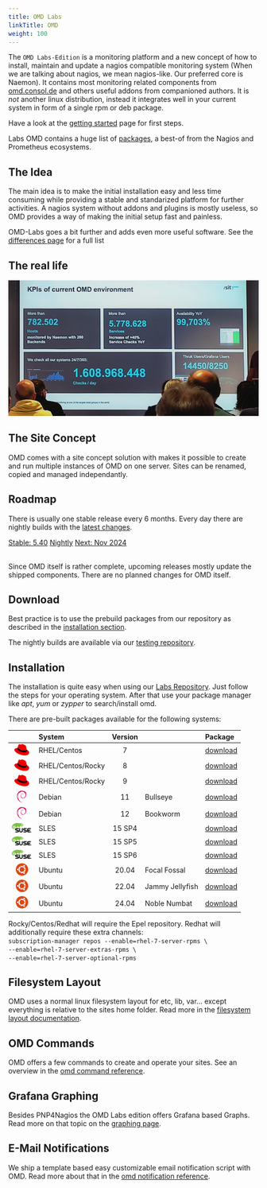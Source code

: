 ```yaml
---
title: OMD Labs
linkTitle: OMD
weight: 100
---
```


The `OMD Labs-Edition` is a monitoring platform and a new concept of how to install, maintain and update a nagios compatible monitoring system (When we are talking about nagios, we mean nagios-like. Our preferred core is Naemon). It contains most monitoring related components from [omd.consol.de](/) and others useful addons from companioned authors. It is _not_ another linux distribution, instead it integrates well in your current system in form of a single rpm or deb package.

Have a look at the [getting started](getting_started) page for first steps.

Labs OMD contains a huge list of [packages](packages), a best-of from the Nagios and Prometheus ecosystems.

## The Idea

The main idea is to make the initial installation easy and less time consuming while providing a stable and standarized platform for further activities. A nagios system without addons and plugins is mostly useless, so OMD provides a way of making the initial setup fast and painless.

OMD-Labs goes a bit further and adds even more useful software. See the [differences page](differences) for a full list

## The real life

![A large OMD installation](osmc-omd.jpg)

## The Site Concept

OMD comes with a site concept solution with makes it possible to create and run multiple instances of OMD on one server. Sites can be renamed, copied and managed independantly.

## Roadmap

There is usually one stable release every 6 months. Every day there are nightly builds with the [latest changes](https://github.com/ConSol-Monitoring/omd/blob/labs/Changelog).

<div class="btn-group btn-group-lg releaseplan" role="group" aria-label="Release plan" style="width:100%;">
  <a class="btn btn-success" href="#download" role="button" style="width:50%;">Stable: 5.40</a>
  <a class="btn btn-info" href="https://labs.consol.de/omd/builds.html" role="button" style="width:25%;">Nightly</a>
  <a class="btn btn-warning" href="https://github.com/ConSol-Monitoring/omd/blob/labs/Changelog" role="button" target="_blank" style="width:25%;">Next: Nov 2024</a>
</div>
<br clear="both">

Since OMD itself is rather complete, upcoming releases mostly update the shipped
components. There are no planned changes for OMD itself.

## Download

Best practice is to use the prebuild packages from our repository as described in the [installation section](#installation).

The nightly builds are available via our [testing repository](https://labs.consol.de/repo/testing/).

## Installation

The installation is quite easy when using our [Labs Repository](https://labs.consol.de/repo/stable/). Just follow the steps for your operating system. After that use
your package manager like _apt_, _yum_ or _zypper_ to search/install omd.

There are pre-built packages available for the following systems:

|| System | Version || Package |
|:--:|:-------|:-----------------:|:---------------|:---|
| <img src="rhel.png" alt="rhel" width="30"/>     | RHEL/Centos       | 7      |                | [download](https://labs.consol.de/repo/stable/#_7) |
| <img src="rhel.png" alt="rhel" width="30"/>     | RHEL/Centos/Rocky | 8      |                | [download](https://labs.consol.de/repo/stable/#_8) |
| <img src="rhel.png" alt="rhel" width="30"/>     | RHEL/Centos/Rocky | 9      |                | [download](https://labs.consol.de/repo/stable/#_9) |
| <img src="debian.png" alt="debian" width="20"/> | Debian            | 11     | Bullseye       | [download](https://labs.consol.de/repo/stable/#_debian_bullseye_11_0) |
| <img src="debian.png" alt="debian" width="20"/> | Debian            | 12     | Bookworm       | [download](https://labs.consol.de/repo/stable/#_debian_bookworm_12_0) |
| <img src="sles.png" alt="sles" width="40"/>     | SLES              | 15 SP4 |                | [download](https://labs.consol.de/repo/stable/#_sles_15_sp4) |
| <img src="sles.png" alt="sles" width="40"/>     | SLES              | 15 SP5 |                | [download](https://labs.consol.de/repo/stable/#_sles_15_sp5) |
| <img src="sles.png" alt="sles" width="40"/>     | SLES              | 15 SP6 |                | [download](https://labs.consol.de/repo/stable/#_sles_15_sp6) |
| <img src="ubuntu.png" alt="ubuntu" width="25"/> | Ubuntu            | 20.04  | Focal Fossal   | [download](https://labs.consol.de/repo/stable/#_ubuntu_focal_fossal_20_04) |
| <img src="ubuntu.png" alt="ubuntu" width="25"/> | Ubuntu            | 22.04  | Jammy Jellyfish| [download](https://labs.consol.de/repo/stable/#_ubuntu_jammy_jellyfish_22_04) |
| <img src="ubuntu.png" alt="ubuntu" width="25"/> | Ubuntu            | 24.04  | Noble Numbat   | [download](https://labs.consol.de/repo/stable/#_ubuntu_noble_numbat_24_04) |

<p class="hint">
Rocky/Centos/Redhat will require the Epel repository. Redhat will additionally require these extra channels:<br><code>subscription-manager repos --enable=rhel-7-server-rpms \<br>--enable=rhel-7-server-extras-rpms \<br>--enable=rhel-7-server-optional-rpms</code>
</p>

## Filesystem Layout

OMD uses a normal linux filesystem layout for etc, lib, var... except everything is relative to the sites home folder.
Read more in the [filesystem layout documentation](filesystem_layout).

## OMD Commands

OMD offers a few commands to create and operate your sites.
See an overview in the [omd command reference](commands).

## Grafana Graphing

Besides PNP4Nagios the OMD Labs edition offers Grafana based Graphs. Read more on
that topic on the [graphing page](howtos/grafana/).

## E-Mail Notifications

We ship a template based easy customizable email notification script with OMD.
Read more about that in the [omd notification reference](howtos/html_notifications/).
